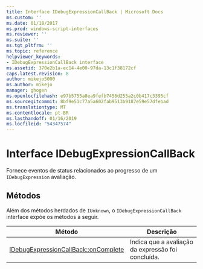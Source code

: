 ```yaml
---
title: Interface IDebugExpressionCallBack | Microsoft Docs
ms.custom: ''
ms.date: 01/18/2017
ms.prod: windows-script-interfaces
ms.reviewer: ''
ms.suite: ''
ms.tgt_pltfrm: ''
ms.topic: reference
helpviewer_keywords:
- IDebugExpressionCallBack interface
ms.assetid: 370e2b1a-ec14-4e00-97da-13c1f38172cf
caps.latest.revision: 8
author: mikejo5000
ms.author: mikejo
manager: ghogen
ms.openlocfilehash: e97b5755a8ea9fefb7456d255a2c0b417c3395cf
ms.sourcegitcommit: 8bf9e51c77a5a602fab9513b9187e59e57dfebad
ms.translationtype: MT
ms.contentlocale: pt-BR
ms.lasthandoff: 01/16/2019
ms.locfileid: "54347574"
---
```

# <a name="idebugexpressioncallback-interface"></a>Interface IDebugExpressionCallBack
Fornece eventos de status relacionados ao progresso de um `IDebugExpression` avaliação.  
  
## <a name="methods"></a>Métodos  
 Além dos métodos herdados de `IUnknown`, o `IDebugExpressionCallBack` interface expõe os métodos a seguir.  
  
|Método|Descrição|  
|------------|-----------------|  
|[IDebugExpressionCallBack::onComplete](../../winscript/reference/idebugexpressioncallback-oncomplete.md)|Indica que a avaliação da expressão foi concluída.|